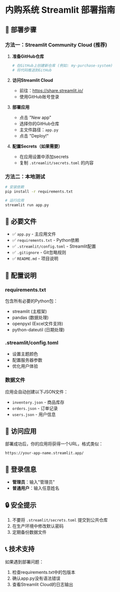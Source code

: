 # 内购系统 Streamlit 部署指南

## 🚀 部署步骤

### 方法一：Streamlit Community Cloud (推荐)

1. **准备GitHub仓库**
   ```bash
   # 在GitHub上创建新仓库 (例如: my-purchase-system)
   # 将代码推送到GitHub
   ```

2. **访问Streamlit Cloud**
   - 前往：https://share.streamlit.io/
   - 使用GitHub账号登录

3. **部署应用**
   - 点击 "New app"
   - 选择你的GitHub仓库
   - 主文件路径：`app.py`
   - 点击 "Deploy!"

4. **配置Secrets（如果需要）**
   - 在应用设置中添加secrets
   - 复制 `.streamlit/secrets.toml` 的内容

### 方法二：本地测试

```bash
# 安装依赖
pip install -r requirements.txt

# 运行应用
streamlit run app.py
```

## 📁 必要文件

- ✅ `app.py` - 主应用文件
- ✅ `requirements.txt` - Python依赖
- ✅ `.streamlit/config.toml` - Streamlit配置
- ✅ `.gitignore` - Git忽略规则
- ✅ `README.md` - 项目说明

## 🔧 配置说明

### requirements.txt
包含所有必要的Python包：
- streamlit (主框架)
- pandas (数据处理)
- openpyxl (Excel文件支持)
- python-dateutil (日期处理)

### .streamlit/config.toml
- 设置主题颜色
- 配置服务器参数
- 优化用户体验

### 数据文件
应用会自动创建以下JSON文件：
- `inventory.json` - 商品库存
- `orders.json` - 订单记录
- `users.json` - 用户信息

## 🎯 访问应用

部署成功后，你的应用将获得一个URL，格式类似：
```
https://your-app-name.streamlit.app/
```

## 👤 登录信息

- **管理员**：输入"管理员"
- **普通用户**：输入任意姓名

## 🔒 安全提示

1. 不要将 `.streamlit/secrets.toml` 提交到公共仓库
2. 在生产环境中修改默认密码
3. 定期备份数据文件

## 📞 技术支持

如果遇到部署问题：
1. 检查requirements.txt中的包版本
2. 确认app.py没有语法错误
3. 查看Streamlit Cloud的日志输出

